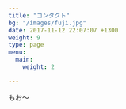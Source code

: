 ```yaml
---
title: "コンタクト"
bg: "/images/fuji.jpg"
date: 2017-11-12 22:07:07 +1300
weight: 9
type: page
menu:
  main:
    weight: 2

---
```

もお〜
